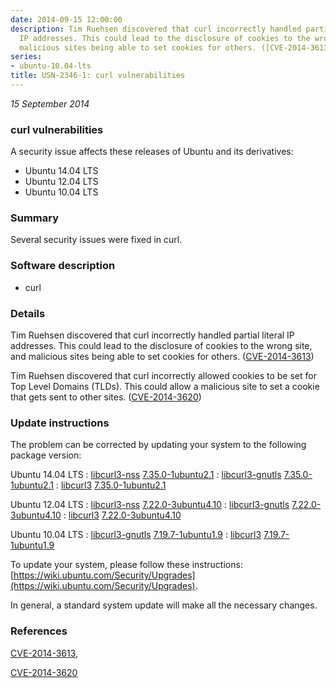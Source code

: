 ```yaml
---
date: 2014-09-15 12:00:00
description: Tim Ruehsen discovered that curl incorrectly handled partial literal
  IP addresses. This could lead to the disclosure of cookies to the wrong site, and
  malicious sites being able to set cookies for others. ([CVE-2014-3613](http://people.ubuntu.com/~ubuntu-security/cve/CVE-2014-3613))
series:
- ubuntu-10.04-lts
title: USN-2346-1: curl vulnerabilities
---
```


*15 September 2014*

### curl vulnerabilities

A security issue affects these releases of Ubuntu and its derivatives:

* Ubuntu 14.04 LTS
* Ubuntu 12.04 LTS
* Ubuntu 10.04 LTS

### Summary

Several security issues were fixed in curl. 

### Software description

* curl 

### Details

Tim Ruehsen discovered that curl incorrectly handled partial literal IP addresses. This could lead to the disclosure of cookies to the wrong site, and malicious sites being able to set cookies for others. ([CVE-2014-3613](http://people.ubuntu.com/~ubuntu-security/cve/CVE-2014-3613))

Tim Ruehsen discovered that curl incorrectly allowed cookies to be set for Top Level Domains (TLDs). This could allow a malicious site to set a cookie that gets sent to other sites. ([CVE-2014-3620](http://people.ubuntu.com/~ubuntu-security/cve/CVE-2014-3620)) 

### Update instructions

The problem can be corrected by updating your system to the following package version:

Ubuntu 14.04 LTS
 : [libcurl3-nss](https://launchpad.net/ubuntu/+source/curl) <span> [7.35.0-1ubuntu2.1](https://launchpad.net/ubuntu/+source/curl/7.35.0-1ubuntu2.1) </span> 
 : [libcurl3-gnutls](https://launchpad.net/ubuntu/+source/curl) <span> [7.35.0-1ubuntu2.1](https://launchpad.net/ubuntu/+source/curl/7.35.0-1ubuntu2.1) </span> 
 : [libcurl3](https://launchpad.net/ubuntu/+source/curl) <span> [7.35.0-1ubuntu2.1](https://launchpad.net/ubuntu/+source/curl/7.35.0-1ubuntu2.1) </span> 

Ubuntu 12.04 LTS
 : [libcurl3-nss](https://launchpad.net/ubuntu/+source/curl) <span> [7.22.0-3ubuntu4.10](https://launchpad.net/ubuntu/+source/curl/7.22.0-3ubuntu4.10) </span> 
 : [libcurl3-gnutls](https://launchpad.net/ubuntu/+source/curl) <span> [7.22.0-3ubuntu4.10](https://launchpad.net/ubuntu/+source/curl/7.22.0-3ubuntu4.10) </span> 
 : [libcurl3](https://launchpad.net/ubuntu/+source/curl) <span> [7.22.0-3ubuntu4.10](https://launchpad.net/ubuntu/+source/curl/7.22.0-3ubuntu4.10) </span> 

Ubuntu 10.04 LTS
 : [libcurl3-gnutls](https://launchpad.net/ubuntu/+source/curl) <span> [7.19.7-1ubuntu1.9](https://launchpad.net/ubuntu/+source/curl/7.19.7-1ubuntu1.9) </span> 
 : [libcurl3](https://launchpad.net/ubuntu/+source/curl) <span> [7.19.7-1ubuntu1.9](https://launchpad.net/ubuntu/+source/curl/7.19.7-1ubuntu1.9) </span> 

To update your system, please follow these instructions: [https://wiki.ubuntu.com/Security/Upgrades](https://wiki.ubuntu.com/Security/Upgrades).

In general, a standard system update will make all the necessary changes. 

### References

 
 [CVE-2014-3613](http://people.ubuntu.com/~ubuntu-security/cve/CVE-2014-3613), 

 [CVE-2014-3620](http://people.ubuntu.com/~ubuntu-security/cve/CVE-2014-3620)